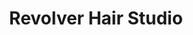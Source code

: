 ---
title: "Revolver Hair Studio"
url: /fresno/revolver-hair-studio-east-indianapolis-avenue/
shop: hairdresser
---